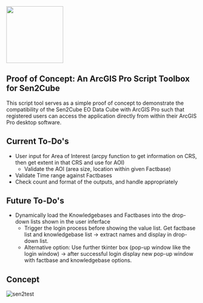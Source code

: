 <img src="https://manual.sen2cube.at/img/logo_b.png" height="150px" align="center">


## Proof of Concept: An ArcGIS Pro Script Toolbox for Sen2Cube

This script tool serves as a simple proof of concept to demonstrate the compatibility of the Sen2Cube EO Data Cube with ArcGIS Pro such that registered users can access the application directly from within their ArcGIS Pro desktop software.

## Current To-Do's
- User input for Area of Interest (arcpy function to get information on CRS, then get extent in that CRS and use for AOI)
   - Validate the AOI (area size, location within given Factbase)
- Validate Time range against Factbases
- Check count and format of the outputs, and handle appropriately

## Future To-Do's
- Dynamically load the Knowledgebases and Factbases into the drop-down lists shown in the user inferface
  - Trigger the login process before showing the value list. Get factbase list and knowledgebase list -> extract names and display in drop-down list. 
  - Alternative option: Use further tkinter box (pop-up window like the login window) -> after successful login display new pop-up window with factbase and knowledgebase options.

## Concept
<!-- ![image](https://user-images.githubusercontent.com/81073205/154639979-d092f2bc-8c99-4192-b123-1166612a5ab0.png) -->

![sen2test](https://user-images.githubusercontent.com/81073205/154641356-e1387c56-3cbd-4ecb-983e-72aec67f9ea8.png)
